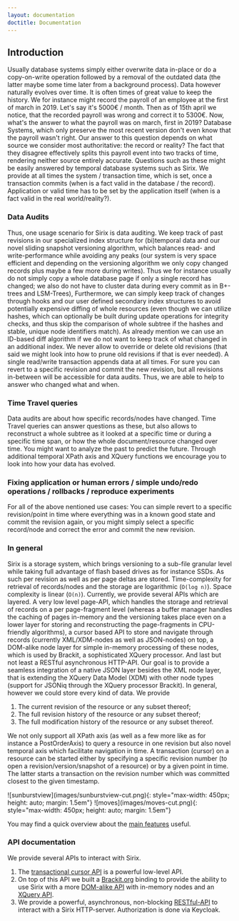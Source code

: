 ```yaml
---
layout: documentation
doctitle: Documentation
---
```


## Introduction
Usually database systems simply either overwrite data in-place or do a copy-on-write operation followed by a removal of the outdated data (the latter maybe some time later from a background process). Data however naturally evolves over time. It is often times of great value to keep the history. We for instance might record the payroll of an employee at the first of march in 2019. Let's say it's 5000€ / month. Then as of 15th april we notice, that the recorded payroll was wrong and correct it to 5300€. Now, what's the answer to what the payroll was on march, first in 2019? Database Systems, which only preserve the most recent version don't even know that the payroll wasn't right. Our answer to this question depends on what source we consider most authoritative: the record or reality? The fact that they disagree effectively splits this payroll event into two tracks of time, rendering neither source entirely accurate. Questions such as these might be easily answered by temporal database systems such as Sirix. We provide at all times the system / transaction time, which is set, once a transaction commits (when is a fact valid in the database / the record). Application or valid time has to be set by the application itself (when is a fact valid in the real world/reality?).

### Data Audits
Thus, one usage scenario for Sirix is data auditing. We keep track of past revisions in our specialized index structure for (bi)temporal data and our novel sliding snapshot versioning algorithm, which balances read- and write-performance while avoiding any peaks (our system is very space efficient and depending on the versioning algorithm we only copy changed records plus maybe  a few more during writes). Thus we for instance usually do not simply copy a whole database page if only a single record has changed; we also do not have to cluster data during every commit as in B+-trees and LSM-Trees), Furthermore, we can simply keep track of changes through hooks and our user defined secondary index structures to avoid potentially expensive diffing of whole resources (even though we can utilize hashes, which can optionally be built during update operations for integrity checks, and thus skip the comparison of whole subtree if the hashes and stable, unique node identifiers match). As already mention we can use an ID-based diff algorithm if we do not want to keep track of what changed in an additional index. We never allow to override or delete old revisions (that said we might look into how to prune old revisions if that is ever needed). A single read/write transaction appends data at all times. For sure you can revert to a specific revision and commit the new revision, but all revisions in-between will be accessible for data audits. Thus, we are able to help to answer who changed what and when.

### Time Travel queries
Data audits are about how specific records/nodes have changed. Time Travel queries can answer questions as these, but also allows to reconstruct a whole subtree as it looked at a specific time or during a specific time span, or how the whole document/resource changed over time. You might want to analyze the past to predict the future. Through additional temporal XPath axis and XQuery functions we encourage you to look into how your data has evolved.

### Fixing application or human errors / simple undo/redo operations / rollbacks / reproduce experiments
For all of the above nentioned use cases: You can simple revert to a specific revision/point in time where everything was in a known good state and commit the revision again, or you might simply select a specific record/node and correct the error and commit the new revision.

### In general
Sirix is a storage system, which brings versioning to a sub-file granular level while taking full advantage of flash based drives as for instance SSDs. As such per revision as well as per page deltas are stored. Time-complexity for retrieval of records/nodes and the storage are logarithmic (`O(log n)`). Space complexity is linear (`O(n)`). Currently, we provide several APIs which are layered. A very low level page-API, which handles the storage and retrieval of records on a per page-fragment level (whereas a buffer manager handles the caching of pages in-memory and the versioning takes place even on a lower layer for storing and reconstructing the page-fragments in CPU-friendly algorithms), a cursor based API to store and navigate through records (currently XML/XDM-nodes as well as JSON-nodes) on top, a DOM-alike node layer for simple in-memory processing of these nodes, which is used by Brackit, a sophisticated XQuery processor. And last but not least a RESTful asynchronous HTTP-API. Our goal is to provide a seamless integration of a native JSON layer besides the XML node layer, that is extending the XQuery Data Model (XDM) with other node types (support for JSONiq through the XQuery processor Brackit). In general, however we could store every kind of data. We provide

1. The current revision of the resource or any subset thereof;
2. The full revision history of the resource or any subset thereof;
3. The full modification history of the resource or any subset thereof.

We not only support all XPath axis (as well as a few more like as for instance a PostOrderAxis) to query a resource in one revision but also novel temporal axis which facilitate navigation in time. A transaction (cursor) on a resource can be started either by specifying a specific revision number (to open a revision/version/snapshot of a resource) or by a given point in time. The latter starts a transaction on the revision number which was committed closest to the given timestamp.

<div class="img_container">
![sunburstview](images/sunburstview-cut.png){: style="max-width: 450px; height: auto; margin: 1.5em"} ![moves](images/moves-cut.png){: style="max-width: 450px; height: auto; margin: 1.5em"}
</div>

You may find a quick overview about the [main features](/features.html) useful.

### API documentation
We provide several APIs to interact with Sirix.

1. The [transactional cursor API](/transactional-cursor-api.html) is a powerful low-level API.
2. On top of this API we built a [Brackit.org](http://brackit.org) binding to provide the ability to use Sirix with a more [DOM-alike API](/dom-alike-api.html) with in-memory nodes and an [XQuery API](/xquery-api.html).
3. We provide a powerful, asynchronous, non-blocking [RESTful-API](/rest-api.html) to interact with a Sirix HTTP-server. Authorization is done via Keycloak.  
